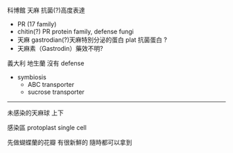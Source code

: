 科博館 天麻 抗菌(?)高度表達 
- PR (17 family)
- chitin(?) PR protein family, defense fungi
-  天麻 gastrodian(?)天麻特別分泌的蛋白 plat  抗菌蛋白 ?
- 天麻素（Gastrodin）藥效不明?



義大利 地生蘭 沒有 defense

- symbiosis 
	- ABC transporter
	- sucrose transporter

---
未感染的天麻球 上下


感染區 protoplast single cell

先做蝴蝶蘭的花瓣 有很新鮮的 隨時都可以拿到